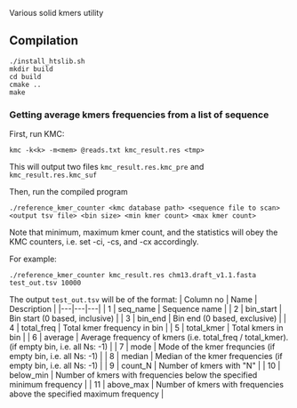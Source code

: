 Various solid kmers utility

## Compilation

```
./install_htslib.sh
mkdir build
cd build
cmake ..
make
```

### Getting average kmers frequencies from a list of sequence

First, run KMC:
```
kmc -k<k> -m<mem> @reads.txt kmc_result.res <tmp>
```
This will output two files `kmc_result.res.kmc_pre` and `kmc_result.res.kmc_suf`

Then, run the compiled program
```
./reference_kmer_counter <kmc database path> <sequence file to scan> <output tsv file> <bin size> <min kmer count> <max kmer count>
```
Note that minimum, maximum kmer count, and the statistics will obey the KMC counters, i.e. set -ci, -cs, and -cx accordingly.

For example:
```
./reference_kmer_counter kmc_result.res chm13.draft_v1.1.fasta test_out.tsv 10000
```

The output `test_out.tsv` will be of the format:
| Column no  | Name | Description  |
|---|---|---|
| 1 | seq_name | Sequence name   |
| 2 | bin_start | Bin start (0 based, inclusive) |
| 3 | bin_end | Bin end (0 based, exclusive)  |
| 4 | total_freq | Total kmer frequency in bin |
| 5 | total_kmer | Total kmers in bin |
| 6 | average | Average frequency of kmers (i.e. total_freq / total_kmer). (if empty bin, i.e. all Ns: -1) |
| 7 | mode | Mode of the kmer frequncies (if empty bin, i.e. all Ns: -1) |
| 8 | median | Median of the kmer frequencies (if empty bin, i.e. all Ns: -1) |
| 9 | count_N | Number of kmers with "N" |
| 10 | below_min | Number of kmers with frequencies below the specified minimum frequency |
| 11 | above_max | Number of kmers with frequencies above the specified maximum frequency |
